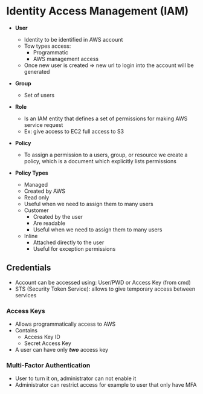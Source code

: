 # Identity Access Management (IAM)

- **User**
  -  Identity to be identified in AWS account
  - Tow types access:
    - Programmatic 
    - AWS management access
  - Once new user is created => new url to login into the account will be generated

- **Group**
  - Set of users

- **Role**
  - Is an IAM entity that defines a set of permissions for making AWS service request
  - Ex: give access to EC2 full access to S3

- **Policy**
    - To assign a permission to a users, group, or resource we create a policy, which is a document which explicitly lists permissions

- **Policy Types**
  -  Managed
    - Created by AWS
    - Read only
    - Useful when we need to assign them to many users
  - Customer
    - Created by the user
    - Are readable
    - Useful when we need to assign them to many users
  - Inline
    - Attached directly to the user
    - Useful for exception permissions

## Credentials

- Account can be accessed using: User/PWD or Access Key (from cmd)
- STS (Security Token Service): allows to give temporary access between services

### Access Keys

- Allows programmatically access to AWS
- Contains
  - Access Key ID 
  - Secret Access Key
- A user can have only ***two*** access key

### Multi-Factor Authentication

- User to turn it on, administrator can not enable it
- Administrator can restrict access for example to user that only have MFA
